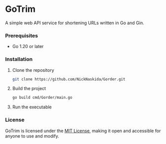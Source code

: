 # GoTrim

A simple web API service for shortening URLs written in Go and Gin.

### Prerequisites

- Go 1.20 or later

### Installation
1. Clone the repository
    ```sh
    git clone https://github.com/NickNaskida/Gorder.git
    ```
2. Build the project
    ```sh
    go build cmd/Gorder/main.go
    ```
3. Run the executable

### License
GoTrim is licensed under the [MIT License](LICENSE), making it open and accessible for anyone to use and modify.